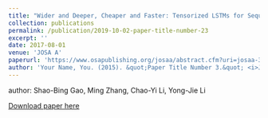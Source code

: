 ```yaml
---
title: "Wider and Deeper, Cheaper and Faster: Tensorized LSTMs for Sequence Learning"
collection: publications
permalink: /publication/2019-10-02-paper-title-number-23
excerpt: ''
date: 2017-08-01
venue: 'JOSA A'
paperurl: 'https://www.osapublishing.org/josaa/abstract.cfm?uri=josaa-34-8-1448'
author: 'Your Name, You. (2015). &quot;Paper Title Number 3.&quot; <i>Journal 1</i>. 1(3).'
---
```


author: Shao-Bing Gao, Ming Zhang, Chao-Yi Li, Yong-Jie Li

[Download paper here](https://www.osapublishing.org/josaa/abstract.cfm?uri=josaa-34-8-1448)

